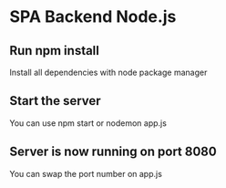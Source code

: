 # SPA Backend Node.js

## Run npm install

Install all dependencies with node package manager

## Start the server

You can use npm start or nodemon app.js

## Server is now running on port 8080

You can swap the port number on app.js